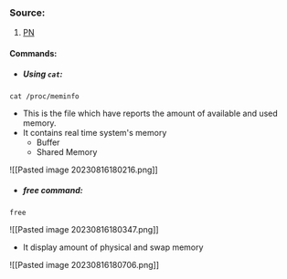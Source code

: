 
### Source:

1. [PN](https://phoenixnap.com/kb/linux-commands-check-memory-usage)

#### Commands:

* ##### Using `cat`:

```
cat /proc/meminfo
```

* This is the file which have reports the amount of available and used memory.
* It contains real time system's memory
	* Buffer
	* Shared Memory

![[Pasted image 20230816180216.png]]

* ##### free command:
```
free
```

![[Pasted image 20230816180347.png]]

* It display amount of physical and swap memory

![[Pasted image 20230816180706.png]]

